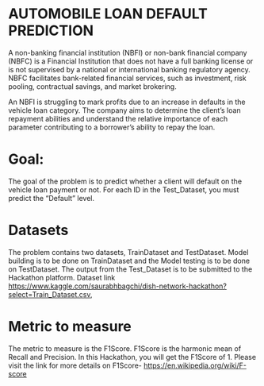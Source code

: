 # AUTOMOBILE LOAN DEFAULT PREDICTION

A non-banking financial institution (NBFI) or non-bank financial company (NBFC) is a Financial Institution that does not have a full banking license or is not supervised by a national or international banking regulatory agency. NBFC facilitates bank-related financial services, such as investment, risk pooling, contractual savings, and market brokering.

An NBFI is struggling to mark profits due to an increase in defaults in the vehicle loan category. The company aims to determine the client’s loan repayment abilities and understand the relative importance of each parameter contributing to a borrower’s ability to repay the loan.

# Goal:

The goal of the problem is to predict whether a client will default on the vehicle loan payment or not. For each ID in the Test_Dataset, you must predict the “Default” level.

# Datasets

The problem contains two datasets, TrainDataset and TestDataset. Model building is to be done on TrainDataset and the Model testing is to be done on TestDataset. The output from the Test_Dataset is to be submitted to the Hackathon platform.
Dataset link https://www.kaggle.com/saurabhbagchi/dish-network-hackathon?select=Train_Dataset.csv,

# Metric to measure

The metric to measure is the F1Score. F1Score is the harmonic mean of Recall and Precision. In this Hackathon, you will get the F1Score of 1. Please visit the link for more details on F1Score- https://en.wikipedia.org/wiki/F-score

